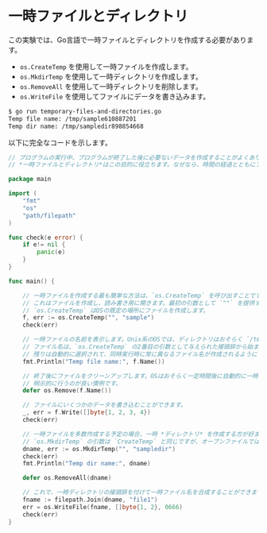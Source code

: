 # 一時ファイルとディレクトリ

この実験では、Go言語で一時ファイルとディレクトリを作成する必要があります。

- `os.CreateTemp` を使用して一時ファイルを作成します。
- `os.MkdirTemp` を使用して一時ディレクトリを作成します。
- `os.RemoveAll` を使用して一時ディレクトリを削除します。
- `os.WriteFile` を使用してファイルにデータを書き込みます。

```sh
$ go run temporary-files-and-directories.go
Temp file name: /tmp/sample610887201
Temp dir name: /tmp/sampledir898854668
```

以下に完全なコードを示します。

```go
// プログラムの実行中、プログラムが終了した後に必要ないデータを作成することがよくあります。
// *一時ファイルとディレクトリ*はこの目的に役立ちます。なぜなら、時間の経過とともにファイルシステムを汚染しないからです。

package main

import (
	"fmt"
	"os"
	"path/filepath"
)

func check(e error) {
	if e!= nil {
		panic(e)
	}
}

func main() {

	// 一時ファイルを作成する最も簡単な方法は、`os.CreateTemp` を呼び出すことです。
	// これはファイルを作成し、読み書き用に開きます。最初の引数として `""` を提供することで、
	// `os.CreateTemp` はOSの既定の場所にファイルを作成します。
	f, err := os.CreateTemp("", "sample")
	check(err)

	// 一時ファイルの名前を表示します。Unix系のOSでは、ディレクトリはおそらく `/tmp` になります。
	// ファイル名は、`os.CreateTemp` の2番目の引数として与えられた接頭辞から始まり、
	// 残りは自動的に選択されて、同時実行時に常に異なるファイル名が作成されるようにします。
	fmt.Println("Temp file name:", f.Name())

	// 終了後にファイルをクリーンアップします。OSはおそらく一定時間後に自動的に一時ファイルをクリーンアップしますが、
	// 明示的に行うのが良い慣例です。
	defer os.Remove(f.Name())

	// ファイルにいくつかのデータを書き込むことができます。
	_, err = f.Write([]byte{1, 2, 3, 4})
	check(err)

	// 一時ファイルを多数作成する予定の場合、一時 *ディレクトリ* を作成する方が好ましい場合があります。
	// `os.MkdirTemp` の引数は `CreateTemp` と同じですが、オープンファイルではなくディレクトリ *名* を返します。
	dname, err := os.MkdirTemp("", "sampledir")
	check(err)
	fmt.Println("Temp dir name:", dname)

	defer os.RemoveAll(dname)

	// これで、一時ディレクトリの接頭辞を付けて一時ファイル名を合成することができます。
	fname := filepath.Join(dname, "file1")
	err = os.WriteFile(fname, []byte{1, 2}, 0666)
	check(err)
}

```
